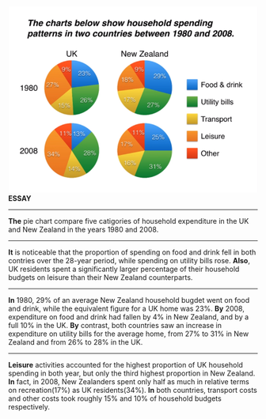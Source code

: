 ![](../images/pie_chart.png)  
**ESSAY**
***
**The** pie chart compare five catigories of household expenditure in the UK and New Zealand in the years 1980 and 2008.
***
**It** is noticeable that the proportion of spending on food and drink fell in both contries over the 28-year period, while spending on utility bills rose. **Also**, UK residents spent a significantly larger percentage of their household budgets on leisure than their New Zealand counterparts.
***
**In** 1980, 29% of an average New Zealand household bugdet went on food and drink, while the equivalent figure for a UK home was 23%. **By** 2008, expenditure on food and drink had fallen by 4% in New Zealand, and by a full 10% in the UK. **By** contrast, both countries saw an increase in expenditure on utility bills for the average home, from 27% to 31% in New Zealand and from 26% to 28% in the UK.
***
**Leisure** activities accounted for the highest proportion of UK household spending in both year, but only the third highest proportion in New Zealand. **In** fact, in 2008, New Zealanders spent only half as much in relative terms on recreation(17%) as UK residents(34%). **In** both countries, transport costs and other costs took roughly 15% and 10% of household budgets respectively.  
